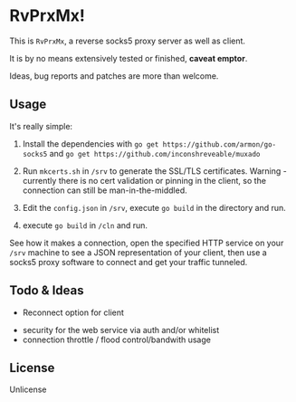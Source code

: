 RvPrxMx!
===========

This is `RvPrxMx`, a reverse socks5 proxy server as well as client.

It is by no means extensively tested or finished, **caveat emptor**.

Ideas, bug reports and patches are more than welcome.

Usage
------------

It's really simple:

1. Install the dependencies with `go get https://github.com/armon/go-socks5` and `go get https://github.com/inconshreveable/muxado`

2. Run `mkcerts.sh` in `/srv` to generate the SSL/TLS certificates. Warning - currently there is no cert validation or pinning in the client, so the connection can still be man-in-the-middled. 

3. Edit the `config.json` in `/srv`, execute `go build` in the directory and run.

4. execute `go build` in  `/cln` and run.

See how it makes a connection, open the specified HTTP service on your `/srv` machine
 to see a JSON representation of your client, then use a socks5 proxy software to connect
 and get your traffic tunneled. 


Todo & Ideas
---------

* Reconnect option for client
+ security for the web service via auth and/or whitelist
+ connection throttle / flood control/bandwith usage


License
------------

Unlicense
